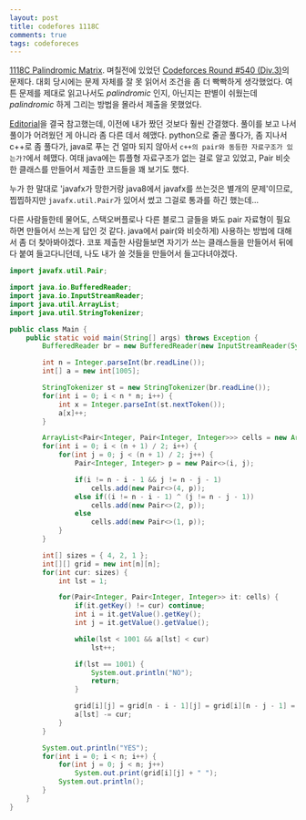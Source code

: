 ```yaml
---
layout: post
title: codefores 1118C
comments: true
tags: codeforeces
---
```


[1118C Palindromic Matrix](https://codeforces.com/contest/1118/problem/C). 며칠전에 있었던 [Codeforces Round #540 (Div.3)](https://codeforces.com/contest/1118)의 문제다. 대회 당시에는 문제 자체를 잘 못 읽어서 조건을 좀 더 빡빡하게 생각했었다. 여튼 문제를 제대로 읽고나서도 _palindromic_ 인지, 아닌지는 판별이 쉬웠는데 _palindromic_ 하게 그리는 방법을 몰라서 제출을 못했었다.      

[Editorial](https://codeforces.com/blog/entry/65396)을 결국 참고했는데, 이전에 내가 짰던 것보다 훨씬 간결했다. 풀이를 보고 나서 풀이가 어려웠던 게 아니라 좀 다른 데서 헤맸다. python으로 줄곧 풀다가, 좀 지나서 c++로 좀 풀다가, java로 푸는 건 얼마 되지 않아서 `c++의 pair와 동등한 자료구조가 있는가?`에서 헤맸다. 여태 java에는 튜플형 자료구조가 없는 걸로 알고 있었고, Pair 비슷한 클래스를 만들어서 제출한 코드들을 꽤 보기도 했다.          

누가 한 말대로 'javafx가 망한거랑 java8에서 javafx를 쓰는것은 별개의 문제'이므로, 찝찝하지만 `javafx.util.Pair`가 있어서 썼고 그걸로 통과를 하긴 했는데...      

다른 사람들한테 물어도, 스택오버플로나 다른 블로그 글들을 봐도 pair 자료형이 필요하면 만들어서 쓰는게 답인 것 같다. java에서 pair(와 비슷하게) 사용하는 방법에 대해서 좀 더 찾아봐야겠다. 코포 제출한 사람들보면 자기가 쓰는 클래스들을 만들어서 뒤에 다 붙여 들고다니던데, 나도 내가 쓸 것들을 만들어서 들고다녀야겠다.       

``` java
import javafx.util.Pair;

import java.io.BufferedReader;
import java.io.InputStreamReader;
import java.util.ArrayList;
import java.util.StringTokenizer;

public class Main {
    public static void main(String[] args) throws Exception {
        BufferedReader br = new BufferedReader(new InputStreamReader(System.in));

        int n = Integer.parseInt(br.readLine());
        int[] a = new int[1005];

        StringTokenizer st = new StringTokenizer(br.readLine());
        for(int i = 0; i < n * n; i++) {
            int x = Integer.parseInt(st.nextToken());
            a[x]++;
        }

        ArrayList<Pair<Integer, Pair<Integer, Integer>>> cells = new ArrayList<>();
        for(int i = 0; i < (n + 1) / 2; i++) {
            for(int j = 0; j < (n + 1) / 2; j++) {
                Pair<Integer, Integer> p = new Pair<>(i, j);

                if(i != n - i - 1 && j != n - j - 1)
                    cells.add(new Pair<>(4, p));
                else if((i != n - i - 1) ^ (j != n - j - 1))
                    cells.add(new Pair<>(2, p));
                else
                    cells.add(new Pair<>(1, p));
            }
        }

        int[] sizes = { 4, 2, 1 };
        int[][] grid = new int[n][n];
        for(int cur: sizes) {
            int lst = 1;

            for(Pair<Integer, Pair<Integer, Integer>> it: cells) {
                if(it.getKey() != cur) continue;
                int i = it.getValue().getKey();
                int j = it.getValue().getValue();

                while(lst < 1001 && a[lst] < cur)
                    lst++;

                if(lst == 1001) {
                    System.out.println("NO");
                    return;
                }

                grid[i][j] = grid[n - i - 1][j] = grid[i][n - j - 1] = grid[n - i - 1][n - j - 1] = lst;
                a[lst] -= cur;
            }
        }

        System.out.println("YES");
        for(int i = 0; i < n; i++) {
            for(int j = 0; j < n; j++)
                System.out.print(grid[i][j] + " ");
            System.out.println();
        }
    }
}
```
